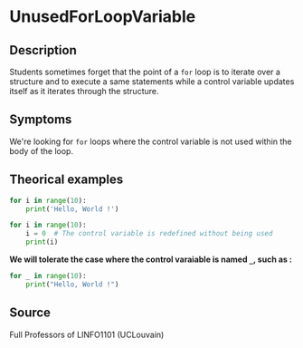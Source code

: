 # UnusedForLoopVariable

## Description

Students sometimes forget that the point of a `for` loop is to iterate over a structure and to execute a same statements while a control variable updates itself as it iterates through the structure.

## Symptoms

We're looking for `for` loops where the control variable is not used within the body of the loop.

## Theorical examples

```py
for i in range(10):
    print('Hello, World !')
```

```py
for i in range(10):
    i = 0  # The control variable is redefined without being used
    print(i)
```

**We will tolerate the case where the control varaiable is named `_`, such as :**

```py
for _ in range(10):
    print("Hello, World !")
```

## Source

Full Professors of LINFO1101 (UCLouvain)